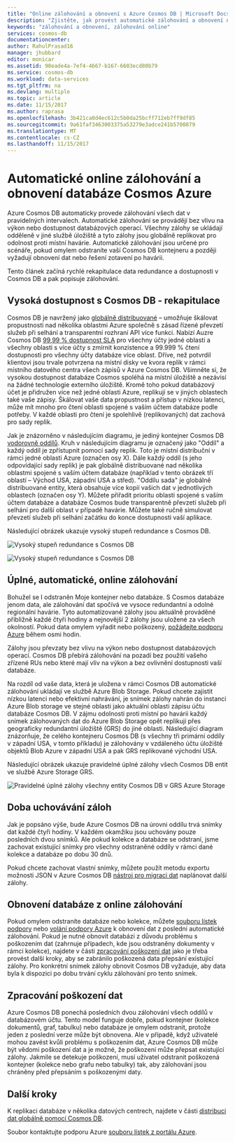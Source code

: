 ```yaml
---
title: "Online zálohování a obnovení s Azure Cosmos DB | Microsoft Docs"
description: "Zjistěte, jak provést automatické zálohování a obnovení na databázi Azure Cosmos DB."
keywords: "zálohování a obnovení, zálohování online"
services: cosmos-db
documentationcenter: 
author: RahulPrasad16
manager: jhubbard
editor: monicar
ms.assetid: 98eade4a-7ef4-4667-b167-6603ecd80b79
ms.service: cosmos-db
ms.workload: data-services
ms.tgt_pltfrm: na
ms.devlang: multiple
ms.topic: article
ms.date: 11/15/2017
ms.author: raprasa
ms.openlocfilehash: 3b421ca0d4ec612c5b0da25bcff712eb7ff9df85
ms.sourcegitcommit: 9a61faf3463003375a53279e3adce241b5700879
ms.translationtype: MT
ms.contentlocale: cs-CZ
ms.lasthandoff: 11/15/2017
---
```

# <a name="automatic-online-backup-and-restore-with-azure-cosmos-db"></a>Automatické online zálohování a obnovení databáze Cosmos Azure
Azure Cosmos DB automaticky provede zálohování všech dat v pravidelných intervalech. Automatické zálohování se provádějí bez vlivu na výkon nebo dostupnost databázových operací. Všechny zálohy se ukládají odděleně v jiné službě úložiště a tyto zálohy jsou globálně replikovat pro odolnost proti místní havárie. Automatické zálohování jsou určené pro scénáře, pokud omylem odstraníte vaší Cosmos DB kontejneru a později vyžadují obnovení dat nebo řešení zotavení po havárii.  

Tento článek začíná rychlé rekapitulace data redundance a dostupnosti v Cosmos DB a pak popisuje zálohování. 

## <a name="high-availability-with-cosmos-db---a-recap"></a>Vysoká dostupnost s Cosmos DB - rekapitulace
Cosmos DB je navržený jako [globálně distribuované](distribute-data-globally.md) – umožňuje škálovat propustnosti nad několika oblastmi Azure společně s zásad řízené převzetí služeb při selhání a transparentní rozhraní API více funkci. Nabízí Auzre Cosmos DB [99,99 % dostupnost SLA](https://azure.microsoft.com/support/legal/sla/cosmos-db) pro všechny účty jedné oblasti a všechny oblasti s více účty s zmírnit konzistence a 99.999 % čtení dostupnosti pro všechny účty databáze více oblast. Dříve, než potvrdil klientovi jsou trvale potvrzena na místní disky ve kvora replik v rámci místního datového centra všech zápisů v Azure Cosmos DB. Všimněte si, že vysokou dostupnost databáze Cosmos spoléhá na místní úložiště a nezávisí na žádné technologie externího úložiště. Kromě toho pokud databázový účet je přidružen více než jedné oblasti Azure, replikují se v jiných oblastech také vaše zápisy. Škálovat vaše data propustnost a přístup v nízkou latenci, může mít mnoho pro čtení oblasti spojené s vaším účtem databáze podle potřeby. V každé oblasti pro čtení je spolehlivě (replikovaných) dat zachová pro sady replik.  

Jak je znázorněno v následujícím diagramu, je jediný kontejner Cosmos DB [vodorovně oddílů](partition-data.md). Kruh v následujícím diagramu je označený jako "Oddíl" a každý oddíl je zpřístupnit pomocí sady replik. Toto je místní distribuční v rámci jedné oblasti Azure (označen osy X). Dále každý oddíl (s jeho odpovídající sady replik) je pak globálně distribuované nad několika oblastmi spojené s vaším účtem databáze (například v tento obrázek tří oblastí – Východ USA, západní USA a střed). "Oddílu sada" je globálně distribuované entity, která obsahuje více kopií vašich dat v jednotlivých oblastech (označen osy Y). Můžete přiřadit prioritu oblasti spojené s vaším účtem databáze a databáze Cosmos bude transparentně převzetí služeb při selhání pro další oblast v případě havárie. Můžete také ručně simulovat převzetí služeb při selhání začátku do konce dostupnosti vaší aplikace.  

Následující obrázek ukazuje vysoký stupeň redundance s Cosmos DB.

![Vysoký stupeň redundance s Cosmos DB](./media/online-backup-and-restore/redundancy.png)

![Vysoký stupeň redundance s Cosmos DB](./media/online-backup-and-restore/global-distribution.png)

## <a name="full-automatic-online-backups"></a>Úplné, automatické, online zálohování
Bohužel se I odstraněn Moje kontejner nebo databáze. S Cosmos databáze jenom data, ale zálohování dat spočívá ve vysoce redundantní a odolné regionální havárie. Tyto automatizované zálohy jsou aktuálně prováděné přibližně každé čtyři hodiny a nejnovější 2 zálohy jsou uložené za všech okolností. Pokud data omylem vyřadit nebo poškozený, [požádejte podporu Azure](https://azure.microsoft.com/support/options/) během osmi hodin. 

Zálohy jsou převzaty bez vlivu na výkon nebo dostupnost databázových operací. Cosmos DB přebírá zálohování na pozadí bez použití vašeho zřízené RUs nebo které mají vliv na výkon a bez ovlivnění dostupnosti vaší databáze. 

Na rozdíl od vaše data, která je uložena v rámci Cosmos DB automatické zálohování ukládají ve službě Azure Blob Storage. Pokud chcete zajistit nízkou latenci nebo efektivní nahrávání, je snímek zálohy nahrán do instanci Azure Blob storage ve stejné oblasti jako aktuální oblasti zápisu účtu databáze Cosmos DB. V zájmu odolnosti proti místní po havárii každý snímek zálohovaných dat do Azure Blob Storage opět replikují přes geograficky redundantní úložiště (GRS) do jiné oblasti. Následující diagram znázorňuje, že celého kontejneru Cosmos DB (s všechny tři primární oddíly v západní USA, v tomto příkladu) je zálohovány v vzdáleného účtu úložiště objektů Blob Azure v západní USA a pak GRS replikované východní USA. 

Následující obrázek ukazuje pravidelné úplné zálohy všech Cosmos DB entit ve službě Azure Storage GRS.

![Pravidelné úplné zálohy všechny entity Cosmos DB v GRS Azure Storage](./media/online-backup-and-restore/automatic-backup.png)

## <a name="backup-retention-period"></a>Doba uchovávání záloh
Jak je popsáno výše, bude Azure Cosmos DB na úrovni oddílu trvá snímky dat každé čtyři hodiny. V každém okamžiku jsou uchovány pouze posledních dvou snímků. Ale pokud kolekce a databáze se odstraní, jsme zachovat existující snímky pro všechny odstraněné oddíly v rámci dané kolekce a databáze po dobu 30 dnů.

Pokud chcete zachovat vlastní snímky, můžete použít metodu exportu možnosti JSON v Azure Cosmos DB [nástroj pro migraci dat](import-data.md#export-to-json-file) naplánovat další zálohy.

## <a name="restoring-a-database-from-an-online-backup"></a>Obnovení databáze z online zálohování
Pokud omylem odstraníte databáze nebo kolekce, můžete [souboru lístek podpory](https://portal.azure.com/?#blade/Microsoft_Azure_Support/HelpAndSupportBlade) nebo [volání podpory Azure](https://azure.microsoft.com/support/options/) k obnovení dat z poslední automatické zálohování. Pokud je nutné obnovit databázi z důvodu problému s poškozením dat (zahrnuje případech, kde jsou odstraněny dokumenty v rámci kolekce), najdete v části [zpracování poškození dat](#handling-data-corruption) jako je třeba provést další kroky, aby se zabránilo poškozená data přepsání existující zálohy. Pro konkrétní snímek zálohy obnovit Cosmos DB vyžaduje, aby data byla k dispozici po dobu trvání cyklu zálohování pro tento snímek.

## <a name="handling-data-corruption"></a>Zpracování poškození dat
Azure Cosmos DB ponechá posledních dvou zálohování všech oddílů v databázovém účtu. Tento model funguje dobře, pokud kontejner (kolekce dokumentů, graf, tabulku) nebo databáze je omylem odstranit, protože jeden z poslední verze může být obnovena. Ale v případě, když uživatelé mohou zavést kvůli problému s poškozením dat, Azure Cosmos DB může být vědomi poškození dat a je možné, že poškození může přepsat existující zálohy. Jakmile se detekuje poškození, musí uživatel odstranit poškozená kontejner (kolekce nebo grafu nebo tabulky) tak, aby zálohování jsou chráněny před přepsáním s poškozenými daty.

## <a name="next-steps"></a>Další kroky

K replikaci databáze v několika datových centrech, najdete v části [distribuci dat globálně pomocí Cosmos DB](distribute-data-globally.md). 

Soubor kontaktujte podporu Azure [souboru lístek z portálu Azure](https://portal.azure.com/?#blade/Microsoft_Azure_Support/HelpAndSupportBlade).

